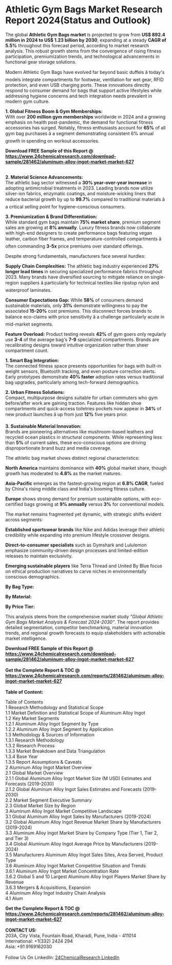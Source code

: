 <h1>Athletic Gym Bags Market Research Report 2024(Status and Outlook)</h1><p>The global <strong>Athletic Gym Bags market</strong> is projected to grow from <strong>US$ 892.4 million in 2024 to US$ 1.23 billion by 2030</strong>, expanding at a steady <strong>CAGR of 5.5%</strong> throughout this forecast period, according to market research analysis. This robust growth stems from the convergence of rising fitness participation, premiumization trends, and technological advancements in functional gear storage solutions.</p><p>Modern Athletic Gym Bags have evolved far beyond basic duffels â today's models integrate compartments for footwear, ventilation for wet gear, RFID protection, and even USB charging ports. These innovations directly respond to consumer demand for bags that support active lifestyles while addressing hygiene concerns and tech integration needs prevalent in modern gym culture.</p><p><strong>1. Global Fitness Boom &amp; Gym Memberships:</strong><br>
With over <strong>200 million gym memberships</strong> worldwide in 2024 and a growing emphasis on health post-pandemic, the demand for functional fitness accessories has surged. Notably, fitness enthusiasts account for <strong>65%</strong> of all gym bag purchases â a segment demonstrating consistent 6% annual growth in spending on workout accessories.</p><div><b>Download FREE Sample of this Report @ 
            <a href="https://www.24chemicalresearch.com/download-sample/281462/aluminum-alloy-ingot-market-market-627">
            https://www.24chemicalresearch.com/download-sample/281462/aluminum-alloy-ingot-market-market-627</a></b></div><br><p><strong>2. Material Science Advancements:</strong><br>
The athletic bag sector witnessed a <strong>30% year-over-year increase</strong> in adopting antimicrobial treatments in 2023. Leading brands now utilize silver-ion fabrics, enzymatic coatings, and moisture-wicking liners that reduce bacterial growth by up to <strong>99.7%</strong> compared to traditional materials â a critical selling point for hygiene-conscious consumers.</p><p><strong>3. Premiumization &amp; Brand Differentiation:</strong><br>
While standard gym bags maintain <strong>75% market share</strong>, premium segment sales are growing at <strong>8% annually</strong>. Luxury fitness brands now collaborate with high-end designers to create performance bags featuring vegan leather, carbon fiber frames, and temperature-controlled compartments â often commanding <strong>3-5x</strong> price premiums over standard offerings.</p><p>Despite strong fundamentals, manufacturers face several hurdles:</p><p><strong>Supply Chain Complexities:</strong> The athletic bag industry experienced <strong>27% longer lead times</strong> in securing specialized performance fabrics throughout 2023. Many brands have diversified sourcing to mitigate reliance on single-region suppliers â particularly for technical textiles like ripstop nylon and waterproof laminates.</p><p><strong>Consumer Expectations Gap:</strong> While <strong>58%</strong> of consumers demand sustainable materials, only <strong>31%</strong> demonstrate willingness to pay the associated <strong>15-20%</strong> cost premiums. This disconnect forces brands to balance eco-claims with price sensitivity â a challenge particularly acute in mid-market segments.</p><p><strong>Feature Overload:</strong> Product testing reveals <strong>42%</strong> of gym goers only regularly use <strong>3-4</strong> of the average bag's <strong>7-9</strong> specialized compartments. Brands are recalibrating designs toward intuitive organization rather than sheer compartment count.</p><p><strong>1. Smart Bag Integration:</strong><br>
The connected fitness space presents opportunities for bags with built-in weight sensors, Bluetooth tracking, and even posture correction alerts. Early prototypes demonstrate <strong>40% faster</strong> adoption rates versus traditional bag upgrades, particularly among tech-forward demographics.</p><p><strong>2. Urban Fitness Solutions:</strong><br>
Compact, multipurpose designs suitable for urban commuters who gym before/after work are gaining traction. Features like hidden shoe compartments and quick-access toiletries pockets now appear in <strong>34%</strong> of new product launches â up from just <strong>12%</strong> five years prior.</p><p><strong>3. Sustainable Material Innovation:</strong><br>
Brands are pioneering alternatives like mushroom-based leathers and recycled ocean plastics in structural components. While representing less than <strong>5%</strong> of current sales, these eco-conscious options are driving disproportionate brand buzz and media coverage.</p><p>The athletic bag market shows distinct regional characteristics:</p><p><strong>North America</strong> maintains dominance with <strong>40%</strong> global market share, though growth has moderated to <strong>4.8%</strong> as the market matures.</p><p><strong>Asia-Pacific</strong> emerges as the fastest-growing region at <strong>6.8% CAGR</strong>, fueled by China's rising middle class and India's booming fitness culture.</p><p><strong>Europe</strong> shows strong demand for premium sustainable options, with eco-certified bags growing at <strong>9% annually</strong> versus <strong>3%</strong> for conventional models.</p><p>The market remains fragmented yet dynamic, with strategic shifts evident across segments:</p><p><strong>Established sportswear brands</strong> like Nike and Adidas leverage their athletic credibility while expanding into premium lifestyle crossover designs.</p><p><strong>Direct-to-consumer specialists</strong> such as Gymshark and Lululemon emphasize community-driven design processes and limited-edition releases to maintain exclusivity.</p><p><strong>Emerging sustainable players</strong> like Terra Thread and United By Blue focus on ethical production narratives to carve niches in environmentally conscious demographics.</p><p><strong>By Bag Type:</strong></p><p><strong>By Material:</strong></p><p><strong>By Price Tier:</strong></p><p>This analysis stems from the comprehensive market study <em>"Global Athletic Gym Bags Market Analysis &amp; Forecast 2024-2030"</em>. The report provides detailed segmentation, competitor benchmarking, material innovation trends, and regional growth forecasts to equip stakeholders with actionable market intelligence.</p><div><b>Download FREE Sample of this Report @ 
            <a href="https://www.24chemicalresearch.com/download-sample/281462/aluminum-alloy-ingot-market-market-627">
            https://www.24chemicalresearch.com/download-sample/281462/aluminum-alloy-ingot-market-market-627</a></b></div><br><div><b>Get the Complete Report & TOC @ 
            <a href="https://www.24chemicalresearch.com/reports/281462/aluminum-alloy-ingot-market-market-627">
            https://www.24chemicalresearch.com/reports/281462/aluminum-alloy-ingot-market-market-627</a></b></div><br>
            <b>Table of Content:</b><p>Table of Contents<br />
 1 Research Methodology and Statistical Scope<br />
 1.1 Market Definition and Statistical Scope of Aluminum Alloy Ingot<br />
 1.2 Key Market Segments<br />
 1.2.1 Aluminum Alloy Ingot Segment by Type<br />
 1.2.2 Aluminum Alloy Ingot Segment by Application<br />
 1.3 Methodology & Sources of Information<br />
 1.3.1 Research Methodology<br />
 1.3.2 Research Process<br />
 1.3.3 Market Breakdown and Data Triangulation<br />
 1.3.4 Base Year<br />
 1.3.5 Report Assumptions & Caveats<br />
 2 Aluminum Alloy Ingot Market Overview<br />
 2.1 Global Market Overview<br />
 2.1.1 Global Aluminum Alloy Ingot Market Size (M USD) Estimates and Forecasts (2019-2030)<br />
 2.1.2 Global Aluminum Alloy Ingot Sales Estimates and Forecasts (2019-2030)<br />
 2.2 Market Segment Executive Summary<br />
 2.3 Global Market Size by Region<br />
 3 Aluminum Alloy Ingot Market Competitive Landscape<br />
 3.1 Global Aluminum Alloy Ingot Sales by Manufacturers (2019-2024)<br />
 3.2 Global Aluminum Alloy Ingot Revenue Market Share by Manufacturers (2019-2024)<br />
 3.3 Aluminum Alloy Ingot Market Share by Company Type (Tier 1, Tier 2, and Tier 3)<br />
 3.4 Global Aluminum Alloy Ingot Average Price by Manufacturers (2019-2024)<br />
 3.5 Manufacturers Aluminum Alloy Ingot Sales Sites, Area Served, Product Type<br />
 3.6 Aluminum Alloy Ingot Market Competitive Situation and Trends<br />
 3.6.1 Aluminum Alloy Ingot Market Concentration Rate<br />
 3.6.2 Global 5 and 10 Largest Aluminum Alloy Ingot Players Market Share by Revenue<br />
 3.6.3 Mergers & Acquisitions, Expansion<br />
 4 Aluminum Alloy Ingot Industry Chain Analysis<br />
 4.1 Alum</p><div><b>Get the Complete Report & TOC @ 
            <a href="https://www.24chemicalresearch.com/reports/281462/aluminum-alloy-ingot-market-market-627">
            https://www.24chemicalresearch.com/reports/281462/aluminum-alloy-ingot-market-market-627</a></b></div><br><b>CONTACT US:</b><br>
            203A, City Vista, Fountain Road, Kharadi, Pune, India - 411014<br>
            International: +1(332) 2424 294<br>
            Asia: +91 9169162030 <br><br>
            Follow Us On LinkedIn: <a href="https://www.linkedin.com/company/24chemicalresearch/">24ChemicalResearch LinkedIn</a>